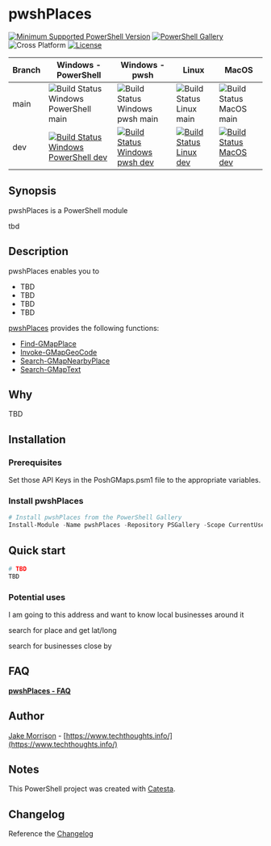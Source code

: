 # pwshPlaces

[![Minimum Supported PowerShell Version](https://img.shields.io/badge/PowerShell-5.1+-purple.svg)](https://github.com/PowerShell/PowerShell) [![PowerShell Gallery][psgallery-img]][psgallery-site] ![Cross Platform](https://img.shields.io/badge/platform-windows%20%7C%20macos%20%7C%20linux-lightgrey) [![License][license-badge]](LICENSE)

[psgallery-img]:   https://img.shields.io/powershellgallery/dt/pwshPlaces?label=Powershell%20Gallery&logo=powershell
[psgallery-site]:  https://www.powershellgallery.com/packages/pwshPlaces
[psgallery-v1]:    https://www.powershellgallery.com/packages/pwshPlaces/0.8.1
[license-badge]:   https://img.shields.io/github/license/techthoughts2/pwshPlaces

Branch | Windows - PowerShell | Windows - pwsh | Linux | MacOS
--- | --- | --- | --- | --- |
main | ![Build Status Windows PowerShell main](https://github.com/techthoughts2/pwshPlaces/workflows/pwshPlaces-Windows-PowerShell/badge.svg?branch=main) | ![Build Status Windows pwsh main](https://github.com/techthoughts2/pwshPlaces/workflows/pwshPlaces-Windows-pwsh/badge.svg?branch=main) | ![Build Status Linux main](https://github.com/techthoughts2/pwshPlaces/workflows/pwshPlaces-Linux/badge.svg?branch=main) | ![Build Status MacOS main](https://github.com/techthoughts2/pwshPlaces/workflows/pwshPlaces-MacOS/badge.svg?branch=main)
dev | [![Build Status Windows PowerShell dev](https://github.com/techthoughts2/pwshPlaces/actions/workflows/wf_Windows.yml/badge.svg?branch=dev)](https://github.com/techthoughts2/pwshPlaces/actions/workflows/wf_Windows.yml) | [![Build Status Windows pwsh dev](https://github.com/techthoughts2/pwshPlaces/actions/workflows/wf_Windows_Core.yml/badge.svg?branch=dev)](https://github.com/techthoughts2/pwshPlaces/actions/workflows/wf_Windows_Core.yml) | [![Build Status Linux dev](https://github.com/techthoughts2/pwshPlaces/actions/workflows/wf_Linux.yml/badge.svg?branch=dev)](https://github.com/techthoughts2/pwshPlaces/actions/workflows/wf_Linux.yml) | [![Build Status MacOS dev](https://github.com/techthoughts2/pwshPlaces/actions/workflows/wf_MacOS.yml/badge.svg?branch=dev)](https://github.com/techthoughts2/pwshPlaces/actions/workflows/wf_MacOS.yml)

## Synopsis

pwshPlaces is a PowerShell module

tbd



## Description

pwshPlaces enables you to

* TBD
* TBD
* TBD
* TBD

[pwshPlaces](docs/pwshPlaces.md) provides the following functions:

* [Find-GMapPlace](docs/Find-GMapPlace.md)
* [Invoke-GMapGeoCode](docs/Invoke-GMapGeoCode.md)
* [Search-GMapNearbyPlace](docs/Search-GMapNearbyPlace.md)
* [Search-GMapText](docs/Search-GMapText.md)

## Why

TBD

## Installation

### Prerequisites

Set those API Keys in the PoshGMaps.psm1 file to the appropriate variables.

### Install pwshPlaces

```powershell
# Install pwshPlaces from the PowerShell Gallery
Install-Module -Name pwshPlaces -Repository PSGallery -Scope CurrentUser
```

## Quick start

```powershell
# TBD
TBD

```

### Potential uses

I am going to this address and want to know local businesses around it

search for place and get lat/long

search for businesses close by

## FAQ

**[pwshPlaces - FAQ](docs/pwshPlaces-FAQ.md)**

## Author

[Jake Morrison](https://twitter.com/JakeMorrison) - [https://www.techthoughts.info/](https://www.techthoughts.info/)

## Notes

This PowerShell project was created with [Catesta](https://github.com/techthoughts2/Catesta).

## Changelog

Reference the [Changelog](.github/CHANGELOG.md)
